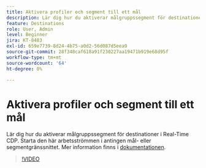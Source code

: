 ```yaml
---
title: Aktivera profiler och segment till ett mål
description: Lär dig hur du aktiverar målgruppssegment för destinationer i Real-Time CDP.  Starta den här arbetsströmmen i antingen mål- eller segmentgränssnittet.
feature: Destinations
role: User, Admin
level: Beginner
jira: KT-8483
exl-id: 659e7739-8d24-4b75-a0d2-56d087d5eea9
source-git-commit: 28f348caf618a91f230227aa19471b919e68d95f
workflow-type: tm+mt
source-wordcount: '64'
ht-degree: 0%

---
```


# Aktivera profiler och segment till ett mål

Lär dig hur du aktiverar målgruppssegment för destinationer i Real-Time CDP.  Starta den här arbetsströmmen i antingen mål- eller segmentgränssnittet. Mer information finns i [dokumentationen](https://experienceleague.adobe.com/docs/experience-platform/destinations/ui/activate/activation-overview.html).

>[!VIDEO](https://video.tv.adobe.com/v/336046/?learn=on)

